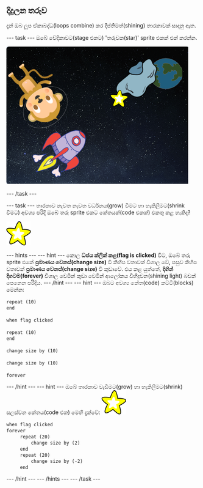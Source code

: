 ## දිදුලන තරුව

දැන් ඔබ ලූප ඒකාබද්ධ(loops combine) කර දීප්තිමත්(shining) තාරකාවක් සාදනු ඇත.

\--- task \--- ඔබේ වේදිකාවට(stage එකට) 'තරුවක(star)' sprite එකක් එක් කරන්න.

![තරු(star) sprite එකක් එකතු කිරීම](images/space-star-sprite.png)

\--- /task \---

\--- task \--- තාරකාව නැවත නැවත වර්ධනය(grow) වීමට හා හැකිලීමට(shrink වීමට) අවශ්‍ය පරිදි ඔබේ තරු sprite එකට කේතයක්(code එකක්) එකතු කළ හැකිද?

![දිදුලන(shining) තාරකාවක්(star) පරීක්ෂා(test) කිරීම](images/sprite-star.png)

\--- hints \--- \--- hint \--- කොල **ධජය ක්ලික් කළ(flag is clicked)** විට, ඔබේ තරු sprite එකේ **ප්‍රමාණය වෙනස්(change size)** වී කිහිප වතාවක් විශාල වේ, පසුව කිහිප වතාවක් **ප්‍රමාණය වෙනස්(change size)** වී කුඩාවේ. එය කළ යුත්තේ, **දිගින් දිගටම(forever)** විශාල වෙමින් කුඩා වෙමින් ආලෝකය විහිදුවන(shining light) බවක් පෙනෙන පරිදිය. \--- /hint \--- \--- hint \--- ඔබට අවශ්‍ය කේත(code) කට්ටි(blocks) මෙන්න:

```blocks3
repeat (10)
end

when flag clicked

repeat (10) 
end 

change size by (10)

change size by (10)

forever
```

\--- /hint \--- \--- hint \--- ඔබේ තාරකාව වැඩීමට(grow) හා හැකිලීමට(shrink) සලස්වන කේතය(code එක) මෙහි දැක්වේ: ![තරු sprite](images/sprite-star.png)

```blocks3
when flag clicked
forever
     repeat (20)
         change size by (2)
     end
     repeat (20)
         change size by (-2)
     end

```

\--- /hint \--- \--- /hints \--- \--- /task \---